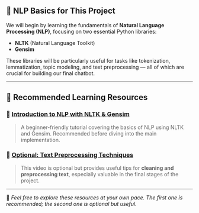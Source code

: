## 📘 NLP Basics for This Project

We will begin by learning the fundamentals of **Natural Language Processing (NLP)**, focusing on two essential Python libraries:

- **NLTK** (Natural Language Toolkit)
- **Gensim**

These libraries will be particularly useful for tasks like tokenization, lemmatization, topic modeling, and text preprocessing — all of which are crucial for building our final chatbot.

---

## 🎥 Recommended Learning Resources

### 🔹 [Introduction to NLP with NLTK & Gensim](https://youtu.be/ENLEjGozrio?si=zfYsvC-insrpGMEb)
> A beginner-friendly tutorial covering the basics of NLP using NLTK and Gensim. Recommended before diving into the main implementation.

### 🔹 [Optional: Text Preprocessing Techniques](https://youtu.be/lK9gx4q_vfI?si=1HGZQGE80LtgYIEG)
> This video is optional but provides useful tips for **cleaning and preprocessing text**, especially valuable in the final stages of the project.

---

📝 *Feel free to explore these resources at your own pace. The first one is recommended; the second one is optional but useful.*
